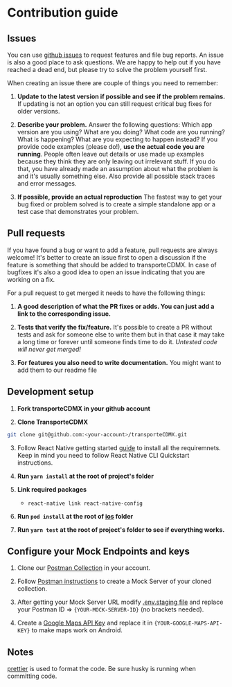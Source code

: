 # Contribution guide
## Issues

You can use [github issues](https://github.com/code-for-mexico/transporteCDMX/issues) to request features and file bug reports. An issue is also a good place to ask questions. We are happy to help out if you have reached a dead end, but please try to solve the problem yourself first.

When creating an issue there are couple of things you need to remember:

1. **Update to the latest version if possible and see if the problem remains.**
   If updating is not an option you can still request critical bug fixes for older versions.

2. **Describe your problem.**
   Answer the following questions: Which app version are you using? What are you doing? What code are you running? What is happening? What are you expecting to happen instead? If you provide code examples (please do!), **use the actual code you are running**. People often leave out details or use made up examples because they think they are only leaving out irrelevant stuff. If you do that, you have already made an assumption about what the problem is and it's usually something else. Also provide all possible stack traces and error messages.

3. **If possible, provide an actual reproduction**
   The fastest way to get your bug fixed or problem solved is to create a simple standalone app or a test case that demonstrates your problem.

## Pull requests

If you have found a bug or want to add a feature, pull requests are always welcome! It's better to create an issue first to open a discussion if the feature is something that should be added to transporteCDMX. In case of bugfixes it's also a good idea to open an issue indicating that you are working on a fix.

For a pull request to get merged it needs to have the following things:

1. **A good description of what the PR fixes or adds. You can just add a link to the corresponding issue.**

2. **Tests that verify the fix/feature.** It's possible to create a PR without tests and ask for someone else to write them but in that case it may take a long time or forever until someone finds time to do it. _Untested code will never get merged!_

3. **For features you also need to write documentation.** You might want to add them to our readme file

## Development setup

1. **Fork transporteCDMX in your github account**

2. **Clone TransporteCDMX**

```bash
git clone git@github.com:<your-account>/transporteCDMX.git
```
3. Follow React Native getting started [guide](https://facebook.github.io/react-native/docs/getting-started#native) to install all the requiremnets. Keep in mind you need to follow React Native CLI Quickstart instructions. 

3. **Run `yarn install` at the root of project's folder**

4. **Link required packages**
   - `react-native link react-native-config`
   
5. **Run `pod install` at the root of [ios](ios) folder**

6. **Run `yarn test` at the root of project's folder to see if everything works.**

## Configure your Mock Endpoints and keys

1. Clone our [Postman Collection](https://www.getpostman.com/collections/94b1e6c1c57979fe26c3) in your account.

2. Follow [Postman instructions](https://learning.getpostman.com/docs/postman/mock-servers/setting-up-mock/) to create a Mock Server of your cloned collection.

3. After getting your Mock Server URL modify [.env.staging file](.env.staging) and replace your Postman ID  => `{YOUR-MOCK-SERVER-ID}` (no brackets needed).

4. Create a [Google Maps API Key](https://developers.google.com/maps/documentation/android-sdk/get-api-key) and replace it in `{YOUR-GOOGLE-MAPS-API-KEY}` to make maps work on Android.

## Notes
[prettier](https://prettier.io/) is used to format the code. Be sure husky is running when committing code.

